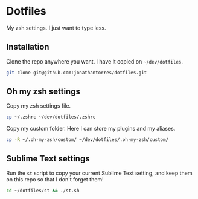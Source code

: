 # Dotfiles
My zsh settings. I just want to type less.

## Installation
Clone the repo anywhere you want. I have it copied on `~/dev/dotfiles`.
```bash
git clone git@github.com:jonathantorres/dotfiles.git
```

## Oh my zsh settings
Copy my zsh settings file.
```bash
cp ~/.zshrc ~/dev/dotfiles/.zshrc
```

Copy my custom folder. Here I can store my plugins and my aliases.
```bash
cp -R ~/.oh-my-zsh/custom/ ~/dev/dotfiles/.oh-my-zsh/custom/
```

## Sublime Text settings
Run the `st` script to copy your current Sublime Text setting, and keep them on this repo so that I don't forget them!
```bash
cd ~/dotfiles/st && ./st.sh
```
